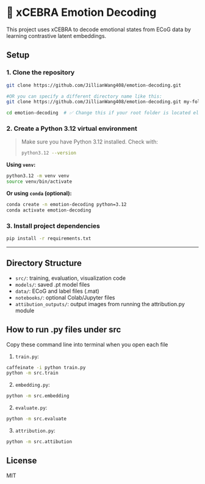 # 🧠 xCEBRA Emotion Decoding

This project uses xCEBRA to decode emotional states from ECoG data by learning contrastive latent embeddings.

## Setup

### 1. Clone the repository

```bash
git clone https://github.com/JillianWang408/emotion-decoding.git 

#OR you can specify a different directory name like this:
git clone https://github.com/JillianWang408/emotion-decoding.git my-folder-path

cd emotion-decoding  # ✅ Change this if your root folder is located elsewhere
```

### 2. Create a Python 3.12 virtual environment

> Make sure you have Python 3.12 installed. Check with:
>
> ```bash
> python3.12 --version
> ```

**Using `venv`:**

```bash
python3.12 -m venv venv
source venv/bin/activate
```

**Or using `conda` (optional):**

```bash
conda create -n emotion-decoding python=3.12
conda activate emotion-decoding
```

### 3. Install project dependencies

```bash
pip install -r requirements.txt
```

---
## Directory Structure
- `src/`: training, evaluation, visualization code
- `models/`: saved .pt model files
- `data/`: ECoG and label files (.mat)
- `notebooks/`: optional Colab/Jupyter files
- `attibution_outputs/`: output images from running the attribution.py module

## How to run .py files under src
Copy these command line into terminal when you open each file

1. `train.py`: 
```bash
caffeinate -i python train.py
python -m src.train
```
2. `embedding.py`: 
```bash
python -m src.embedding
```
2. `evaluate.py`: 
```bash
python -m src.evaluate
```
3. `attribution.py`:
```bash
python -m src.attibution
```

## License
MIT
